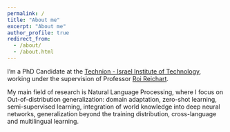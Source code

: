 ```yaml
---
permalink: /
title: "About me"
excerpt: "About me"
author_profile: true
redirect_from: 
  - /about/
  - /about.html
---
```


I’m a PhD Candidate at the <a href = "https://www.technion.ac.il/">Technion - Israel Institute of Technology</a>, working under the supervision of Professor <a href = "https://ie.technion.ac.il/~roiri/">Roi Reichart</a>.
 

My main field of research is Natural Language Processing, where I focus on Out-of-distribution generalization: domain adaptation, zero-shot learning, semi-supervised learning, integration of world knowledge into deep neural networks, generalization beyond the training distribution, cross-language and multilingual learning.
